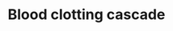 ---
annotations:
- type: Pathway Ontology
  value: coagulation cascade pathway
authors:
- MaintBot
- Thomas
- Christine Chichester
- Eweitz
description: 'Coagulation is a complex process by which blood forms clots. It is an
  important part of hemostasis (the cessation of blood loss from a damaged vessel),
  wherein a damaged blood vessel wall is covered by a platelet and fibrin-containing
  clot to stop bleeding and begin repair of the damaged vessel. Disorders of coagulation
  can lead to an increased risk of bleeding (hemorrhage) or clotting (thrombosis).  Source:
  [[wikipedia:Coagulation|Wikipedia]]'
last-edited: 2021-05-21
organisms:
- Canis familiaris
redirect_from:
- /index.php/Pathway:WP1122
- /instance/WP1122
schema-jsonld:
- '@context': https://schema.org/
  '@id': https://wikipathways.github.io/pathways/WP1122.html
  '@type': Dataset
  creator:
    '@type': Organization
    name: WikiPathways
  description: 'Coagulation is a complex process by which blood forms clots. It is
    an important part of hemostasis (the cessation of blood loss from a damaged vessel),
    wherein a damaged blood vessel wall is covered by a platelet and fibrin-containing
    clot to stop bleeding and begin repair of the damaged vessel. Disorders of coagulation
    can lead to an increased risk of bleeding (hemorrhage) or clotting (thrombosis).  Source:
    [[wikipedia:Coagulation|Wikipedia]]'
  keywords:
  - Prothrombinase Complex
  - Fibrin
  - F8
  - F5
  - F9
  - F8A1
  - SERPINF2
  - F7
  - SERPINB2
  - VWF
  - PLAU
  - PLG
  - F2
  - FGG
  - F13B
  - SERPINE1
  - FGA
  - F11
  - PLAT
  - F10
  - F12
  - FGB
  license: CC0
  name: Blood clotting cascade
seo: CreativeWork
title: Blood clotting cascade
wpid: WP1122
---